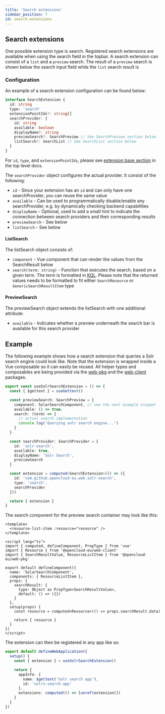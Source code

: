 ```yaml
---
title: 'Search extensions'
sidebar_position: 7
id: search-extensions
---
```




## Search extensions

One possible extension type is search. Registered search extensions are available when using the search field in the topbar. A search extension can consist of a
`list` and a `preview` search. The result of a `preview` search is shown below the search input field while the `list` search result is

### Configuration

An example of a search extension configuration can be found below:

```typescript
interface SearchExtension {
  id: string
  type: 'search'
  extensionPointIds?: string[]
  searchProvider: {
    id: string
    available: boolean
    displayName?: string
    previewSearch?: SearchPreview // See SearchPreview section below
    listSearch?: SearchList // See SearchList section below
  }
}
```

For `id`, `type`, and `extensionPointIds`, please see [extension base section](./../index.md) in the top level docs.

The `searchProvider` object configures the actual provider. It consist of the following:

- `id` - Since your extension has an `id` and can only have one searchProvider, you can reuse the same value
- `available` - Can be used to programmatically disable/enable any searchProvider, e.g. by dynamically checking backend capabilities
- `displayName` - Optional, used to add a small hint to indicate the connection between search providers and their corresponding results
- `previewSearch` - See below
- `listSearch` - See below

#### ListSearch

The listSearch object consists of:

- `component` - Vue component that can render the values from the SearchResult below
- `search(term: string)` - Function that executes the search, based on a given term. The term is formatted in [KQL](https://docs.opencloud.eu/services/search/#query-language). Please note that the returned values needs to be formatted to fit either `SearchResource` or `GenericSearchResultItem` type
#### PreviewSearch

The previewSearch object extends the listSearch with one additional attribute:

- `available` - Indicates whether a preview underneath the search bar is available for this search provider

## Example

The following example shows how a search extension that queries a Solr search engine could look like. Note that the extension is wrapped inside a Vue composable so it can easily be reused. All helper types and composables are being provided via the [web-pkg](https://github.com/opencloud-eu/web/tree/main/packages/web-pkg) and the [web-client](https://github.com/opencloud-eu/web/tree/main/packages/web-client) packages.

```typescript
export const useSolrSearchExtension = () => {
  const { $gettext } = useGettext()

  const previewSearch: SearchPreview = {
    component: SolarSearchComponent, // see the next example snippet
    available: () => true,
    search: (term) => {
      // actual search implementation
      console.log('Querying solr search engine...')
    }
  }

  const searchProvider: SearchProvider = {
    id: 'solr-search',
    available: true,
    displayName: 'Solr Search',
    previewSearch
  }

  const extension = computed<SearchExtension>(() => ({
    id: 'com.github.opencloud-eu.web.solr-search',
    type: 'search',
    searchProvider
  }))

  return { extension }
}
```

The search component for the preview search container may look like this:

```Vue
<template>
  <resource-list-item :resource="resource" />
</template>

<script lang="ts">
import { computed, defineComponent, PropType } from 'vue'
import { Resource } from '@opencloud-eu/web-client'
import { SearchResultValue, ResourceListItem } from '@opencloud-eu/web-pkg'

export default defineComponent({
  name: 'SolarSearchComponent',
  components: { ResourceListItem },
  props: {
    searchResult: {
      type: Object as PropType<SearchResultValue>,
      default: () => ({})
    }
  },
  setup(props) {
    const resource = computed<Resource>(() => props.searchResult.data)

    return { resource }
  }
})
</script>

```

The extension can then be registered in any app like so:

```typescript
export default defineWebApplication({
  setup() {
    const { extension } = useSolrSearchExtension()

    return {
      appInfo: {
        name: $gettext('Solr search app'),
        id: 'solrs-search-app'
      },
      extensions: computed(() => [unref(extension)])
    }
  }
})
```
